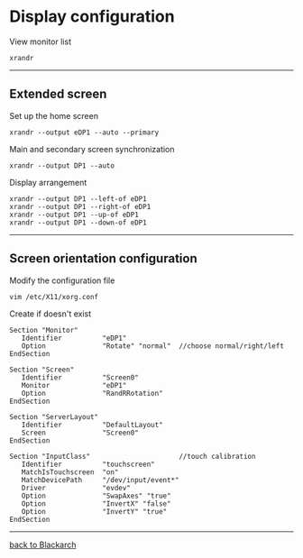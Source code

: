 # Display configuration
View monitor list

    xrandr
-----------------------------

## Extended screen
Set up the home screen

    xrandr --output eDP1 --auto --primary
Main and secondary screen synchronization

    xrandr --output DP1 --auto
Display arrangement

    xrandr --output DP1 --left-of eDP1
    xrandr --output DP1 --right-of eDP1
    xrandr --output DP1 --up-of eDP1
    xrandr --output DP1 --down-of eDP1
-----------------------------

## Screen orientation configuration
Modify the configuration file

    vim /etc/X11/xorg.conf
Create if doesn't exist

    Section "Monitor"
       Identifier          "eDP1"
       Option              "Rotate" "normal"  //choose normal/right/left
    EndSection

    Section "Screen"
       Identifier          "Screen0"
       Monitor             "eDP1"
       Option              "RandRRotation"
    EndSection

    Section "ServerLayout"
       Identifier          "DefaultLayout"
       Screen              "Screen0"
    EndSection

    Section "InputClass"                      //touch calibration
       Identifier          "touchscreen"
       MatchIsTouchscreen  "on"
       MatchDevicePath     "/dev/input/event*"
       Driver              "evdev"
       Option              "SwapAxes" "true"
       Option              "InvertX" "false"
       Option              "InvertY" "true"
    EndSection
-----------------------------





[back to Blackarch](https://github.com/pro1tocol/Linux-Novice-Function/tree/main/Blackarch)
